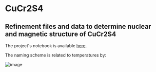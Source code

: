 # CuCr2S4
## Refinement files and data to determine nuclear and magnetic structure of CuCr2S4

The project's notebook is available [here](https://www.dropbox.com/scl/fi/y9b5pio0ghclaj1zl9dhk/).

The naming scheme is related to temperatures by:

![image](https://github.com/f-iniv/CuCr2S4/assets/20289897/0436e2a7-1393-46f2-a08c-84a296eaa8c4)
